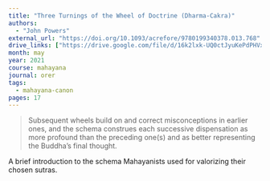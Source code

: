 ```yaml
---
title: "Three Turnings of the Wheel of Doctrine (Dharma-Cakra)"
authors:
  - "John Powers"
external_url: "https://doi.org/10.1093/acrefore/9780199340378.013.768"
drive_links: ["https://drive.google.com/file/d/16k2lxk-UQ0ctJyuKePdPHVx03ngFqPta/view?usp=drivesdk"]
month: may
year: 2021
course: mahayana
journal: orer
tags:
  - mahayana-canon
pages: 17
---
```


> Subsequent wheels build on and correct misconceptions in earlier ones, and the schema construes each successive dispensation as more profound than the preceding one(s) and as better representing the Buddha’s final thought.

A brief introduction to the schema Mahayanists used for valorizing their chosen sutras.
